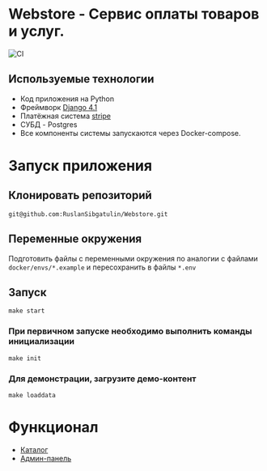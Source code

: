 # Webstore - Cервис оплаты товаров и услуг.
![CI](https://github.com/RuslanSibgatulin/Webstore/actions/workflows/test.yml/badge.svg)


## Используемые технологии
- Код приложения на Python
- Фреймворк [Django 4.1](https://docs.djangoproject.com/en/4.1/)
- Платёжная система [stripe](https://stripe.com/docs/development/quickstart?lang=python#install-sdk)
- СУБД - Postgres
- Все компоненты системы запускаются через Docker-compose.

# Запуск приложения
## Клонировать репозиторий
    git@github.com:RuslanSibgatulin/Webstore.git

## Переменные окружения
Подготовить файлы с переменными окружения по аналогии с файлами `docker/envs/*.example` и пересохранить в файлы `*.env`

## Запуск
    make start

### При первичном запуске необходимо выполнить команды инициализации
    make init

### Для демонстрации, загрузите демо-контент
    make loaddata


# Функционал
- [Каталог](http://127.0.0.1/)
- [Админ-панель](http://127.0.0.1/admin/)

